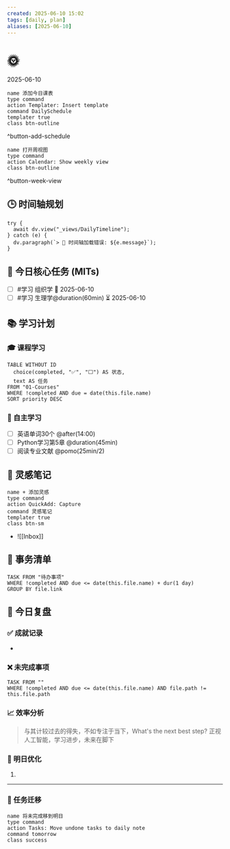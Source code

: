 ```yaml
---
created: 2025-06-10 15:02
tags: [daily, plan]
aliases: [2025-06-10]
---
```


# 🌞 
2025-06-10

```button
name 添加今日课表
type command
action Templater: Insert template
command DailySchedule
templater true
class btn-outline
```
^button-add-schedule

```button
name 打开周视图
type command
action Calendar: Show weekly view
class btn-outline
```
^button-week-view

## 🕒 时间轴规划
```dataviewjs
try {
  await dv.view("_views/DailyTimeline");
} catch (e) {
  dv.paragraph(`> 🔧 时间轴加载错误: ${e.message}`);
}
```

## 📅 今日核心任务 (MITs)
- [ ] #学习 组织学 🛫 2025-06-10 
- [ ] #学习 生理学@duration(60min) ⏳ 2025-06-10 

## 📚 学习计划
### 🎓 课程学习
```dataview
TABLE WITHOUT ID
  choice(completed, "✅", "⬜") AS 状态,
  text AS 任务
FROM "01-Courses"
WHERE !completed AND due = date(this.file.name)
SORT priority DESC
```

### 📖 自主学习
- [ ] 英语单词30个 @after(14:00)
- [ ] Python学习第5章 @duration(45min)
- [ ] 阅读专业文献 @pomo(25min/2)

## 🧠 灵感笔记
```button
name + 添加灵感
type command
action QuickAdd: Capture
command 灵感笔记
templater true
class btn-sm
```
- ![[Inbox]]

## 💼 事务清单
```dataview
TASK FROM "待办事项"
WHERE !completed AND due <= date(this.file.name) + dur(1 day)
GROUP BY file.link
```

## 🎯 今日复盘
### ✅ 成就记录
- 

### ❌ 未完成事项
```dataview
TASK FROM ""
WHERE !completed AND due <= date(this.file.name) AND file.path != this.file.path
```

### 📈 效率分析
> 与其计较过去的得失，不如专注于当下，What's the next best step?
> 正视人工智能，学习进步，未来在脚下

### 🔁 明日优化
1. 

---
### 🔄 任务迁移
```button
name 将未完成移到明日
type command
action Tasks: Move undone tasks to daily note
command tomorrow
class success
```


